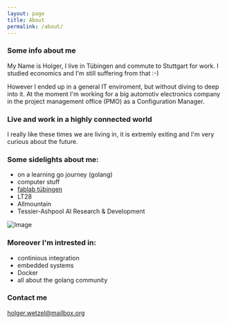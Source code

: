 ```yaml
---
layout: page
title: About
permalink: /about/
---
```


### Some info about me

My Name is Holger, I live in Tübingen and commute to Stuttgart for work. I studied economics and I'm still suffering from that :-)

However I ended up in a general IT enviroment, but without diving to deep into it.
At the moment I'm working for a big automotiv electronics company in the project management office (PMO) as a Configuration Manager.


### Live and work in a highly connected world

I really like these times we are living in, it is extremly exiting and I'm very curious about the future.


### Some sidelights about me:

- on a learning go journey (golang)
- computer stuff
- [fablab tübingen](https://www.fablab-neckar-alb.org/)
- LT28
- Allmountain
- Tessier-Ashpool AI Research & Development


![Image](https://golang.org/doc/gopher/frontpage.png)


### Moreover I'm intrested in:

- continious integration
- embedded systems
- Docker
- all about the golang community


### Contact me

[holger.wetzel@mailbox.org](mailto:holger.wetzell@mailbox.org)
